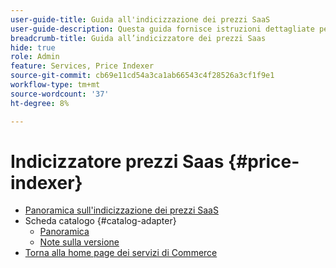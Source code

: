 ```yaml
---
user-guide-title: Guida all'indicizzazione dei prezzi SaaS
user-guide-description: Questa guida fornisce istruzioni dettagliate per l’utilizzo dell’indicizzatore dei prezzi SaaS.
breadcrumb-title: Guida all’indicizzatore dei prezzi Saas
hide: true
role: Admin
feature: Services, Price Indexer
source-git-commit: cb69e11cd54a3ca1ab66543c4f28526a3cf1f9e1
workflow-type: tm+mt
source-wordcount: '37'
ht-degree: 8%

---
```


# Indicizzatore prezzi Saas {#price-indexer}

- [Panoramica sull&#39;indicizzazione dei prezzi SaaS](price-indexing.md)
- Scheda catalogo {#catalog-adapter}
   - [Panoramica](catalog-adapter.md)
   - [Note sulla versione](release-notes.md)
- [Torna alla home page dei servizi di Commerce](https://experienceleague.adobe.com/docs/commerce/user-guides/home.html)
